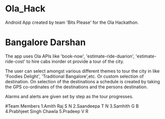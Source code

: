 # Ola_Hack
Android App created by team 'Bits Please' for the Ola Hackathon.
# Bangalore Darshan
The app uses Ola APIs like 'book-now', 'estimate-ride-duarion', 'estimate-ride-cost' to hire cabs inorder ot provide a tour of the city.

The user can select amongst various different themes to tour the city in like 'Foodies Delight', 'Traditional Bangalore',etc. Or custom selection of destination.
On selection of the destinations a schedule is created by taking the GPS co-ordinates of the destinations and the persons destination. 

Alarms and alerts are given set by step as the tour progresses.

#Team Members
1.Amith Raj S N
2.Saandeepa T N
3.Samhith G B
4.Prabhjeet Singh Chawla
5.Pradeep V R
